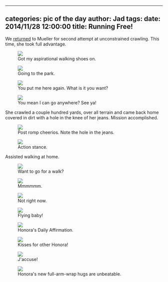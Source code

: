 
---
categories: pic of the day
author: Jad
tags: 
date: 2014/11/28 12:00:00
title: Running Free! 
---
We <a href="http://127.0.0.1:8080/stories/2014/11/23/unstructured-park-play/">returned</a> to Mueller
for second attempt at unconstrained crawling.  This time, she took full advantage.</a>

<figure>
<img src="/img/2014/11/28/img_20141128_135027752_hdr_medium.jpg" />
<figcaption>Got my aspirational walking shoes on.</figcaption>
</figure>

<figure>
<img src="/img/2014/11/28/img_20141128_135717600_medium.jpg" />
<figcaption>Going to the park.</figcaption>
</figure>

<figure>
<img src="/img/2014/11/28/img_20141128_143304095_large.jpg" />
<figcaption>You put me here again.  What is it you want?</figcaption>
</figure>

<figure>
<img src="/img/2014/11/28/img_20141128_143311369_large.jpg" />
<figcaption>You mean I can go anywhere?  See ya!</figcaption>
</figure>

<p>She crawled a couple hundred yards, over all terrain and came back home
covered in dirt with a hole in
the knee of her jeans.  Mission accomplished.</p>

<figure>
<img src="/img/2014/11/28/img_20141128_153850019_medium.jpg" />
<figcaption>Post romp cheerios.  Note the hole in the jeans.</figcaption>
</figure>

<figure>
<img src="/img/2014/11/28/img_20141128_153834262_medium.jpg" />
<figcaption>Action stance.</figcaption>
</figure>

<p>Assisted walking at home.</p>
<figure>
<img src="/img/2014/11/28/img_20141128_121144024_medium.jpg" />
<figcaption>Want to go for a walk?</figcaption>
</figure>

<figure>
<img src="/img/2014/11/28/img_20141128_121147305_medium.jpg" />
<figcaption>Mmmmmm.</figcaption>
</figure>

<figure>
<img src="/img/2014/11/28/img_20141128_121148911_medium.jpg" />
<figcaption>Not right now.</figcaption>
</figure>


<figure>
<img src="/img/2014/11/28/img_20141128_121157085_medium.jpg" />
<figcaption>Flying baby!</figcaption>
</figure>

<figure>
<img src="/img/2014/11/28/img_20141128_162806353_medium.jpg" />
<figcaption>Honora's Daily Affirmation.</figcaption>
</figure>

<figure>
<img src="/img/2014/11/28/img_20141128_162755113_medium.jpg" />
<figcaption>Kisses for other Honora!</figcaption>
</figure>

<figure>
<img src="/img/2014/11/28/img_20141128_163358573_medium.jpg" />
<figcaption>J'accuse!</figcaption>
</figure>

<figure>
<img src="/img/2014/11/28/img_20141128_121209362_medium.jpg" />
<figcaption>Honora's new full-arm-wrap hugs are unbeatable.</figcaption>
</figure>
